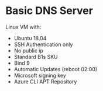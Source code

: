 # Basic DNS Server

Linux VM with:

- Ubuntu 18.04
- SSH Authentication only
- No public ip
- Standard B1s SKU
- Bind 9
- Automatic Updates (reboot 02:00)
- Microsoft signing key
- Azure CLI APT Repository